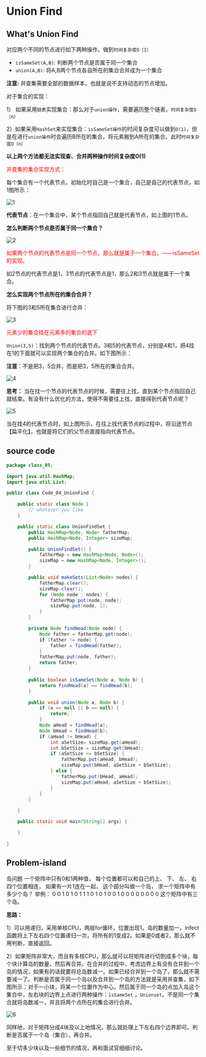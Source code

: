 # Union Find

## What's Union Find

对应两个不同的节点进行如下两种操作，做到`时间复杂度O（1）`

- `isSameSet(A,B)`: 判断两个节点是否属于同一个集合
- `union(A,B)`: 将A,B两个节点各自所在的集合合并成为一个集合

**注意:** 并查集需要全部的数据样本，也就是说不支持动态的节点增加。

对于集合的实现：

1） 如果采用`链表`实现集合：那么对于`union操作`，需要遍历整个链表，`时间复杂度O（n）`

2）如果采用`HashSet`来实现集合：`isSameSet操作`的时间复杂度可以做到`O(1)`，但是在进行`union操作`时会遍历B所在的集合，将元素搬到A所在的集合。此时`时间复杂度O（n）`

**以上两个方法都无法实现查、合并两种操作时间复杂度O(1)**

<font color='red'>并查集的集合实现方式：</font>

每个集合有一个代表节点，初始化时自己是一个集合，自己是自己的代表节点，如1图所示：

![1](https://i.loli.net/2020/10/12/4rb5uN6zf78JYdi.png)



**代表节点**：在一个集合中，某个节点指回自己就是代表节点，如上图的1节点。

**怎么判断两个节点是否属于同一个集合？**

![2](https://i.loli.net/2020/10/12/3R4nCSeWDxtlUVk.png)



<font color='red'>如果两个节点的代表节点是同一个节点，那么就是属于一个集合。——isSameSet的实现。</font>

如2节点的代表节点是1，3节点的代表节点是1，那么2和3节点就是属于一个集合。

**怎么实现两个节点所在的集合合并？**

将下图的3和5所在集合进行合并：

![3](https://i.loli.net/2020/10/12/2xE6RTsk48r5uKi.png)





<font color='red'>元素少的集合挂在元素多的集合的底下</font>

`Union(3,5)`：找到两个节点的代表节点。3和5的代表节点，分别是4和1，把4挂在1的下面就可以实现两个集合的合并。如下图所示：

**注意**：不是把3，5合并，而是把3，5所在的集合合并。



![4](https://i.loli.net/2020/10/12/SjlDQwqTCERrmcu.png)

**思考：** 当在找一个节点的代表节点的时候，需要往上找，直到某个节点指回自己就结束。有没有什么优化的方法，使得不需要往上找，直接得到代表节点呢？

![5](https://i.loli.net/2020/10/12/p4kfNozCdvSgewA.png)





当在找4的代表节点时，如上图所示，在往上找代表节点的过程中，将沿途节点【扁平化】，也就是将它们的父节点直接指向代表节点。

## source code

```java
package class_05;

import java.util.HashMap;
import java.util.List;

public class Code_04_UnionFind {

	public static class Node {
		// whatever you like
	}

	public static class UnionFindSet {
		public HashMap<Node, Node> fatherMap;
		public HashMap<Node, Integer> sizeMap;

		public UnionFindSet() {
			fatherMap = new HashMap<Node, Node>();
			sizeMap = new HashMap<Node, Integer>();
		}

		public void makeSets(List<Node> nodes) {
			fatherMap.clear();
			sizeMap.clear();
			for (Node node : nodes) {
				fatherMap.put(node, node);
				sizeMap.put(node, 1);
			}
		}

		private Node findHead(Node node) {
			Node father = fatherMap.get(node);
			if (father != node) {
				father = findHead(father);
			}
			fatherMap.put(node, father);
			return father;
		}
		
		public boolean isSameSet(Node a, Node b) {
			return findHead(a) == findHead(b);
		}

		public void union(Node a, Node b) {
			if (a == null || b == null) {
				return;
			}
			Node aHead = findHead(a);
			Node bHead = findHead(b);
			if (aHead != bHead) {
				int aSetSize= sizeMap.get(aHead);
				int bSetSize = sizeMap.get(bHead);
				if (aSetSize <= bSetSize) {
					fatherMap.put(aHead, bHead);
					sizeMap.put(bHead, aSetSize + bSetSize);
				} else {
					fatherMap.put(bHead, aHead);
					sizeMap.put(aHead, aSetSize + bSetSize);
				}
			}
		}

	}

	public static void main(String[] args) {

	}

}

```



## Problem-island

岛问题
一个矩阵中只有0和1两种值， 每个位置都可以和自己的上、 下、 左、 右四个位置相连， 如果有一片1连在一起， 这个部分叫做一个岛， 求一个矩阵中有多少个岛？
举例：
0 0 1 0 1 0
1 1 1 0 1 0
1 0 0 1 0 0
0 0 0 0 0 0
这个矩阵中有三个岛。

**思路：**

1）可以用递归，采用单核CPU，两层for循环，位置出现1，岛的数量加一，infect函数将上下左右四个位置递归一次，将所有的1变成2。如果是0或者2，那么就不用判断，直接返回。

2）如果矩阵非常大，而且有多核CPU，那么就可以将矩阵进行切割成多个块，每个块计算岛的数量，然后再合并。在合并的过程中，考虑边界上有没有合并到一个岛的情况，如果有的话就要将总岛数减一。如果已经合并到一个岛了，那么就不需要减一了。判断是否属于同一个岛以及合并到一个岛的方法就是采用并查集，如下图所示：对于一小块，将某一个位置作为中心，然后属于同一个岛的点加入岛这个集合中，左右块的边界上点进行两种操作：`isSameSet` ，`Unionset`。不是同一个集合就将岛数减一，并且将两个点所在的集合进行合并。

![6](https://i.loli.net/2020/10/12/fVj23nFxiRypdZ5.png)



同样地，对于矩阵分成4块及以上地情况，那么就处理上下左右四个边界即可。判断是否属于一个岛（集合），再合并。

至于切多少块以及一些细节的情况，再和面试官细细讨论。